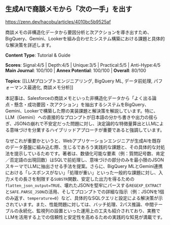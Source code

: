 ## 生成AIで商談メモから「次の一手」を出す

https://zenn.dev/hacobu/articles/4010bc5b9525af

商談メモの非構造化データから要因分析と次アクションを導き出すため、BigQuery、Gemini、Lookerを組み合わせたシステム構築における課題と具体的な解決策を詳述します。

**Content Type**: Tutorial & Guide

**Scores**: Signal:4/5 | Depth:4/5 | Unique:3/5 | Practical:5/5 | Anti-Hype:4/5
**Main Journal**: 100/100 | **Annex Potential**: 100/100 | **Overall**: 80/100

**Topics**: [[LLMプロンプトエンジニアリング, BigQuery ML, データ前処理, パフォーマンス最適化, 商談メモ分析]]

本記事は、Salesforceの商談メモといった非構造化データから「よく出る論点・懸念・成功要因・次アクション」を抽出するシステムをBigQuery、Gemini、Lookerで構築した際の実装課題と解決策を解説しています。特に、LLM（Gemini）への直接的なプロンプトが日本語の分かち書きや出力の揺らぎ、JSONの崩れで不安定だった問題に対し、決定論的な特徴量算出とLLMによる意味づけを分業するハイブリッドアプローチが重要であると強調しています。

なぜこれが重要かというと、Webアプリケーションエンジニアが生成AIを既存のデータ基盤に組み込む際、生じるであろう実践的な課題と、その具体的な対処法を提示しているためです。著者は、数値化可能な要素（例：質問記号数、肯定／否定語の出現回数）はSQLで前処理し、意味づけの部分のみを最小限のJSONスキーマでLLMに抽出させる手法を提案。さらに、BigQuery MLとGemini連携における「レスポンスがない」「処理が重い」といった一般的な課題に対し、入力メモの長さを制限する`SUBSTR`関数、安定した出力を得るための`flatten_json_output=TRUE`、壊れたJSONを堅牢にパースする`REGEXP_EXTRACT`と`SAFE.PARSE_JSON`の活用、そしてプロンプトでの詳細な指示（例：JSONを1個のみ返す、`temperature=0`）など、具体的なSQLクエリと設定による解決策が示されています。また、性能問題に対しては、バッチ処理、2パス推論、中間テーブルの永続化、監視列の設置といった運用上の工夫も紹介されており、実務でLLMを活用する上での信頼性と安定性を高めるための実践的な知見が満載です。